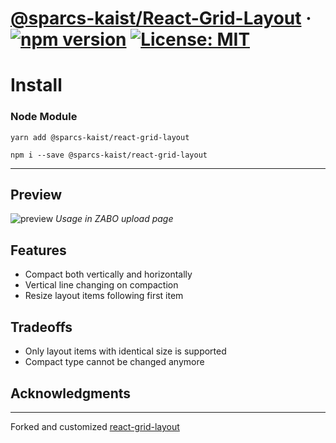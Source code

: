 # [@sparcs-kaist/React-Grid-Layout](https://www.npmjs.com/package/@sparcs-kaist/react-grid-layout) &middot; [![npm version](https://badge.fury.io/js/%40sparcs-kaist%2Freact-grid-layout.svg)](https://badge.fury.io/js/%40sparcs-kaist%2Freact-grid-layout) [![License: MIT](https://img.shields.io/badge/License-MIT-yellow.svg)](https://opensource.org/licenses/MIT)

# Install

### Node Module

```
yarn add @sparcs-kaist/react-grid-layout
```

```
npm i --save @sparcs-kaist/react-grid-layout
```

----

## Preview

![preview](docs/Upload_Grid_Layout.gif)
*Usage in ZABO upload page*

## Features

- Compact both vertically and horizontally
- Vertical line changing on compaction
- Resize layout items following first item

## Tradeoffs

- Only layout items with identical size is supported
- Compact type cannot be changed anymore

## Acknowledgments

----

Forked and customized [react-grid-layout](https://github.com/STRML/react-grid-layout)